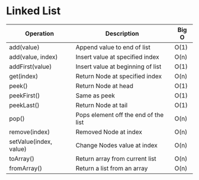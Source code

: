 # Linked List

| Operation              | Description                          | Big O |
| ---------------------- | ------------------------------------ | ----- |
| add(value)             | Append value to end of list          | O(1)  |
| add(value, index)      | Insert value at specified index      | O(n)  |
| addFirst(value)        | Insert value at beginning of list    | O(1)  |
| get(index)             | Return Node at specified index       | O(n)  |
| peek()                 | Return Node at head                  | O(1)  |
| peekFirst()            | Same as peek                         | O(1)  |
| peekLast()             | Return Node at tail                  | O(1)  |
| pop()                  | Pops element off the end of the list | O(n)  |
| remove(index)          | Removed Node at index                | O(n)  |
| setValue(index, value) | Change Nodes value at index          | O(n)  |
| toArray()              | Return array from current list       | O(n)  |
| fromArray()            | Return a list from an array          | O(n)  |

